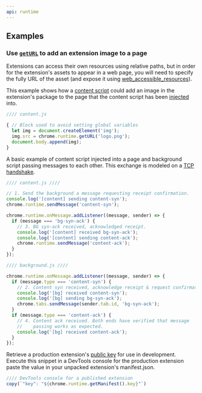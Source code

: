 ```yaml
---
api: runtime
---
```


## Examples

### Use [`getURL`][getURL] to add an extension image to a page

Extensions can access their own resources using relative paths, but in order for the extension's
assets to appear in a web page, you will need to specify the fully URL of the asset (and expose it
using [web_accessible_resources][war]).

This example shows how a [content script][content] could add an image in the extension's package to
the page that the content script has been [injected][content-inject] into.

```js
//// content.js

{ // Block used to avoid setting global variables
  let img = document.createElement('img');
  img.src = chrome.runtime.getURL('logo.png');
  document.body.append(img);
}
```

A basic example of content script injected into a page and background script passing messages to
each other. This exchange is modeled on a [TCP handshake][handshake].

```js
//// content.js ////

// 1. Send the background a message requesting receipt confirmation.
console.log('[content] sending content-syn');
chrome.runtime.sendMessage('content-syn');

chrome.runtime.onMessage.addListener((message, sender) => {
  if (message === 'bg-syn-ack') {
    // 3. BG syn-ack received, acknowledged receipt.
    console.log('[content] received bg-syn-ack');
    console.log('[content] sending content-ack');
    chrome.runtime.sendMessage('content-ack');
  }
});
```

```js
//// background.js ////

chrome.runtime.onMessage.addListener((message, sender) => {
  if (message.type === 'content-syn') {
    // 2. Content syn received, acknowledge receipt & request confirmation.
    console.log('[bg] received content-syn');
    console.log('[bg] sending bg-syn-ack');
    chrome.tabs.sendMessage(sender.tab.id, 'bg-syn-ack');
  }
  if (message.type === 'content-ack') {
    // 4. Content ack received. Both ends have verified that message
    //    passing works as expected.
    console.log('[bg] received content-ack');
  }
});
```

Retrieve a production extension's [public key][key-prop] for use in development. Execute this snippet in a DevTools console for the production extension paste the value in your unpacked extension's manifest.json.

```js
//// DevTools console for a published extension
copy(`"key": "${chrome.runtime.getManifest().key}"`)
```

[content]: /docs/extensions/mv3/content_scripts/
[content-inject]: https://developer.chrome.com/docs/extensions/mv3/content_scripts/#functionality
[getURL]: #method-getURL
[handshake]: https://en.wikipedia.org/wiki/Transmission_Control_Protocol#Connection_establishment
[key-prop]: /docs/extensions/mv3/manifest/key/
[war]: /docs/extensions/mv3/manifest/web_accessible_resources/
